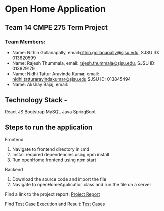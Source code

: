 # Open Home Application

## Team 14 CMPE 275 Term Project

### Team Members:
- Name: Nithin Gollanapally,             email:nithin.gollanapally@sjsu.edu,   SJSU ID: 013820599
- Name: Rajesh Thummala,                 email: rajesh.thummala@sjsu.edu,      SJSU ID: 013829179
- Name: Nidhi Tattur Aravinda Kumar,     email: nidhi.tatturaravindakumar@sjsu.edu SJSU ID: 013845494
- Name: Akshay Bajaj,                    email:

## Technology Stack - 
React JS Bootstrap MySQL Java SpringBoot

## Steps to run the application
Frontend
1. Navigate to frontend directory in cmd
2. Install required dependencies using npm install
3. Run openHome frontend using npm start

Backend
1. Download the source code and import the file
2. Navigate to openHomeApplication.class and run the file on a server


Find a link to the project report: [Project Report](https://github.com/rajeshthummala94/CMPE275_OpenHome/blob/master/Group14_CMPE275_Report.pdf)

Find Test Case Execution and Result: [Test Cases](https://github.com/rajeshthummala94/CMPE275_OpenHome/blob/master/Group14_CMPE275_Test%20Cases.xlsx)
